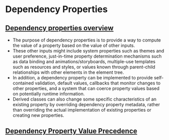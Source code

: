 
# Dependency Properties

## [Dependency properties overview](https://learn.microsoft.com/en-us/dotnet/desktop/wpf/advanced/dependency-properties-overview?view=netframeworkdesktop-4.8)

- The purpose of dependency properties is to provide a way to compute the value of a property based 
  on the value of other inputs. 
- These other inputs might include system properties such as themes and user preference, 
  just-in-time property determination mechanisms such as data binding and animations/storyboards, 
  multiple-use templates such as resources and styles, 
  or values known through parent-child relationships with other elements in the element tree. 
- In addition, a dependency property can be implemented to provide self-contained validation, 
  default values, callbacks that monitor changes to other properties, 
  and a system that can coerce property values based on potentially runtime information. 
- Derived classes can also change some specific characteristics of an existing property 
  by overriding dependency property metadata, rather than overriding the actual implementation 
  of existing properties or creating new properties.

## [Dependency Property Value Precedence](https://learn.microsoft.com/en-us/dotnet/desktop/wpf/advanced/dependency-property-value-precedence?view=netframeworkdesktop-4.8)

